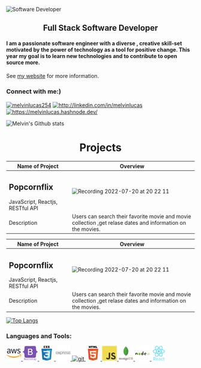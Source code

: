 ![Software Developer](https://pbs.twimg.com/profile_banners/1091687163127910401/1652435505/1080x360)

<h2 align ="center"> Full Stack Software Developer </h2>

<h4> I am a passionate software engineer with a diverse , creative skill-set motivated by the power of technology as a tool for positive change. This year my goal is to learn new technologies and to contribute to open source more.</h4>
 
 See [my website](https://melvinlucas.netlify.app/) for more information.
 
  
 

<h3 align="left">Connect with me:)</h3>
<p align="left">
<a href="https://twitter.com/melvinlucas254" target="blank"><img align="center" src="https://raw.githubusercontent.com/rahuldkjain/github-profile-readme-generator/master/src/images/icons/Social/twitter.svg" alt="melvinlucas254" height="30" width="40" /></a>
<a href="http://linkedin.com/in/melvinlucas" target="blank"><img align="center" src="https://raw.githubusercontent.com/rahuldkjain/github-profile-readme-generator/master/src/images/icons/Social/linked-in-alt.svg" alt="http://linkedin.com/in/melvinlucas" height="30" width="40" /></a>
<a href="https://hashnode.com/https://melvinlucas.hashnode.dev/" target="blank"><img align="center" src="https://raw.githubusercontent.com/rahuldkjain/github-profile-readme-generator/master/src/images/icons/Social/hashnode.svg" alt="https://melvinlucas.hashnode.dev/" height="30" width="40" /></a>
</p>


 

![Melvin's Github stats](https://github-readme-stats.vercel.app/api?username=LucasMelvin15&show_icons=true&theme=tokyonight)
  <h1 align ="center"> Projects </h1>

| Name of Project  | Overview |
| ------------- | ------------- |
| <h2>Popcornflix</h2> JavaScript, Reactjs,  RESTful API | ![Recording 2022-07-20 at 20 22 11](https://user-images.githubusercontent.com/100833144/180053952-2f2148d6-c675-4447-8a2c-33572367986b.gif)
 |  Description | Users can search their favorite movie and movie collection ,get relase dates and information on the movies. |

| Name of Project  | Overview |
| ------------- | ------------- |
| <h2>Popcornflix</h2> JavaScript, Reactjs,  RESTful API | ![Recording 2022-07-20 at 20 22 11](https://user-images.githubusercontent.com/100833144/180053952-2f2148d6-c675-4447-8a2c-33572367986b.gif)
 |  Description | Users can search their favorite movie and movie collection ,get relase dates and information on the movies. |
  
 



[![Top Langs](https://github-readme-stats.vercel.app/api/top-langs/?username=LucasMelvin15&exclude_repo=github-readme-stats,LucasMelvin15.github.io)](https://github.com/LucasMelvin15/github-readme-stats)


<h3 align="left">Languages and Tools:</h3>
<p align="left"> <a href="https://aws.amazon.com" target="_blank" rel="noreferrer"> <img src="https://raw.githubusercontent.com/devicons/devicon/master/icons/amazonwebservices/amazonwebservices-original-wordmark.svg" alt="aws" width="40" height="40"/> </a> <a href="https://getbootstrap.com" target="_blank" rel="noreferrer"> <img src="https://raw.githubusercontent.com/devicons/devicon/master/icons/bootstrap/bootstrap-plain-wordmark.svg" alt="bootstrap" width="40" height="40"/> </a> <a href="https://www.w3schools.com/css/" target="_blank" rel="noreferrer"> <img src="https://raw.githubusercontent.com/devicons/devicon/master/icons/css3/css3-original-wordmark.svg" alt="css3" width="40" height="40"/> </a> <a href="https://expressjs.com" target="_blank" rel="noreferrer"> <img src="https://raw.githubusercontent.com/devicons/devicon/master/icons/express/express-original-wordmark.svg" alt="express" width="40" height="40"/> </a> <a href="https://git-scm.com/" target="_blank" rel="noreferrer"> <img src="https://www.vectorlogo.zone/logos/git-scm/git-scm-icon.svg" alt="git" width="40" height="40"/> </a> <a href="https://www.w3.org/html/" target="_blank" rel="noreferrer"> <img src="https://raw.githubusercontent.com/devicons/devicon/master/icons/html5/html5-original-wordmark.svg" alt="html5" width="40" height="40"/> </a> <a href="https://developer.mozilla.org/en-US/docs/Web/JavaScript" target="_blank" rel="noreferrer"> <img src="https://raw.githubusercontent.com/devicons/devicon/master/icons/javascript/javascript-original.svg" alt="javascript" width="40" height="40"/> </a> <a href="https://www.mongodb.com/" target="_blank" rel="noreferrer"> <img src="https://raw.githubusercontent.com/devicons/devicon/master/icons/mongodb/mongodb-original-wordmark.svg" alt="mongodb" width="40" height="40"/> </a> <a href="https://nodejs.org" target="_blank" rel="noreferrer"> <img src="https://raw.githubusercontent.com/devicons/devicon/master/icons/nodejs/nodejs-original-wordmark.svg" alt="nodejs" width="40" height="40"/> </a> <a href="https://reactjs.org/" target="_blank" rel="noreferrer"> <img src="https://raw.githubusercontent.com/devicons/devicon/master/icons/react/react-original-wordmark.svg" alt="react" width="40" height="40"/> </a> </p>
